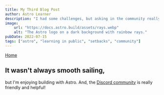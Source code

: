 ```yaml
---
title: My Third Blog Post
author: Astro Learner
description: "I had some challenges, but asking in the community really helped!"
image:
    url: "https://docs.astro.build/assets/rays.webp"
    alt: "The Astro logo on a dark background with rainbow rays."
pubDate: 2022-07-15
tags: ["astro", "learning in public", "setbacks", "community"]
---
```

<a href="/">Home</a>
## It wasn't always smooth sailing, 

but I'm enjoying building with Astro. And, the [Discord community](https://astro.build/chat) is really friendly and helpful!